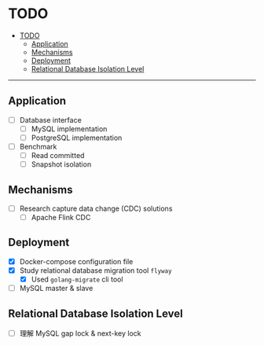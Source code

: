 # TODO

- [TODO](#todo)
  - [Application](#application)
  - [Mechanisms](#mechanisms)
  - [Deployment](#deployment)
  - [Relational Database Isolation Level](#relational-database-isolation-level)

---

## Application

- [ ] Database interface
  - [ ] MySQL implementation
  - [ ] PostgreSQL implementation
- [ ] Benchmark
  - [ ] Read committed 
  - [ ] Snapshot isolation

## Mechanisms

- [ ] Research capture data change (CDC) solutions
  - [ ] Apache Flink CDC

## Deployment

- [x] Docker-compose configuration file
- [x] Study relational database migration tool `flyway`
  - [x] Used `golang-migrate` cli tool
- [ ] MySQL master & slave

## Relational Database Isolation Level

- [ ] 理解 MySQL gap lock & next-key lock